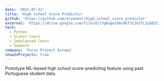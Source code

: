 ```yaml
---
date: '2021-07-21'
title: 'High School Score Predictor'
github: 'https://github.com/aryanmsr/high_school_score_predictor'
external: 'https://drive.google.com/file/d/17q0ugwIkAcHkTJC14JTL3yXDZtJKAJcc/view?usp=sharing'
tech:
  - Python
  - Scikit-learn
  - Imbalanced-learn
  - Seaborn
company: 'Focus Project Europe'
showInProjects: true
---
```


Prototype ML-based high school score-predicting feature using past Portuguese student data.
